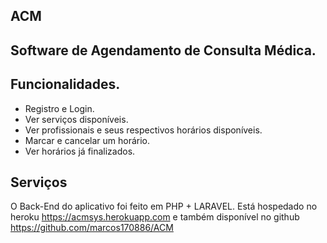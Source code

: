 ## ACM
## Software de Agendamento de Consulta Médica.

## Funcionalidades.
- Registro e Login.
- Ver serviços disponíveis.
- Ver profissionais e seus respectivos horários disponíveis.
- Marcar e cancelar um horário.
- Ver horários já finalizados.

## Serviços

O Back-End do aplicativo foi feito em PHP + LARAVEL. Está hospedado no heroku https://acmsys.herokuapp.com e também disponível no github https://github.com/marcos170886/ACM
